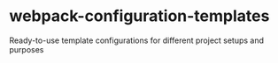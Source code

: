 # webpack-configuration-templates
Ready-to-use template configurations for different project setups and purposes
